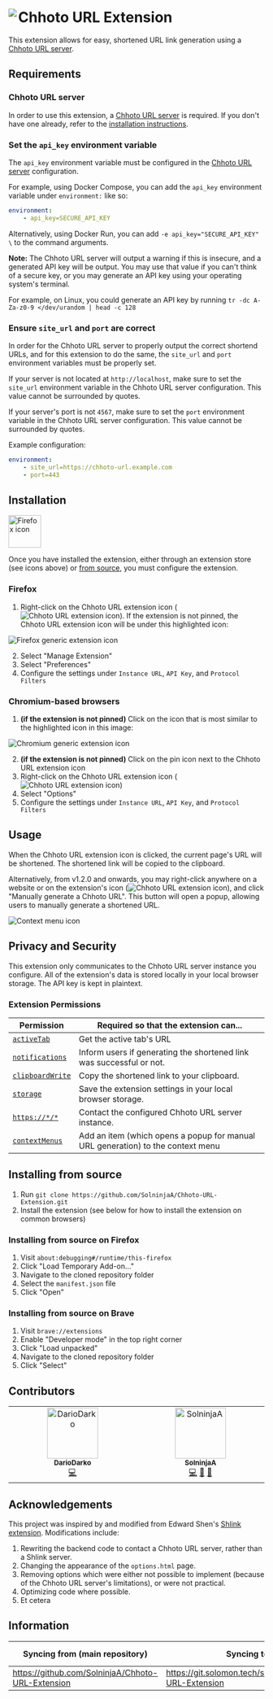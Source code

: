 <div align="left">
    <img align="left" src="icons/chhoto-url-48.png">
    <h1>Chhoto URL Extension</h1>
</div>

This extension allows for easy, shortened URL link generation using a [Chhoto URL server][chhoto-github].

## Requirements
### Chhoto URL server
In order to use this extension, a [Chhoto URL server][chhoto-github] is required. If you don't have one already, refer to the [installation instructions][install-instructions].

### Set the `api_key` environment variable
The `api_key` environment variable must be configured in the [Chhoto URL server][chhoto-github] configuration.

For example, using Docker Compose, you can add the `api_key` environment variable under `environment:` like so:
```yaml
environment:
    - api_key=SECURE_API_KEY
```

Alternatively, using Docker Run, you can add `-e api_key="SECURE_API_KEY" \` to the command arguments.

**Note:** The Chhoto URL server will output a warning if this is insecure, and a generated API key will be output. You may use that value if you can't think of a secure key, or you may generate an API key using your operating system's terminal.

For example, on Linux, you could generate an API key by running `tr -dc A-Za-z0-9 </dev/urandom | head -c 128`

### Ensure `site_url` and `port` are correct
In order for the Chhoto URL server to properly output the correct shortend URLs, and for this extension to do the same, the `site_url` and `port` environment variables must be properly set.

If your server is not located at `http://localhost`, make sure to set the `site_url` environment variable in the Chhoto URL server configuration. This value cannot be surrounded by quotes.

If your server's port is not `4567`, make sure to set the `port` environment variable in the Chhoto URL server configuration. This value cannot be surrounded by quotes.

Example configuration:
```yaml
environment:
    - site_url=https://chhoto-url.example.com
    - port=443
```

## Installation
<a href="https://addons.mozilla.org/en-US/firefox/addon/chhoto-url/" target="_blank"><img alt="Firefox icon" src="https://imgur.com/ihXsdDO.png" width="64" height="64"></a>

Once you have installed the extension, either through an extension store (see icons above) or [from source](#installing-from-source), you must configure the extension.

### Firefox
1. Right-click on the Chhoto URL extension icon (![Chhoto URL extension icon](icons/chhoto-url-16.png)). If the extension is not pinned, the Chhoto URL extension icon will be under this highlighted icon:

![Firefox generic extension icon](https://raw.githubusercontent.com/SolninjaA/Chhoto-URL-Extension/888138e93ba31bd4eabcb9ea3f261d4381520e9b/generic-extension-icon-firefox.png)

2. Select "Manage Extension"
3. Select "Preferences"
4. Configure the settings under `Instance URL`, `API Key`, and `Protocol Filters`

### Chromium-based browsers
1. **(if the extension is not pinned)** Click on the icon that is most similar to the highlighted icon in this image:

![Chromium generic extension icon](https://raw.githubusercontent.com/SolninjaA/Chhoto-URL-Extension/888138e93ba31bd4eabcb9ea3f261d4381520e9b/generic-extension-icon-chromium.png)

2. **(if the extension is not pinned)** Click on the pin icon next to the Chhoto URL extension icon
3. Right-click on the Chhoto URL extension icon (![Chhoto URL extension icon](icons/chhoto-url-16.png))
4. Select "Options"
5. Configure the settings under `Instance URL`, `API Key`, and `Protocol Filters`

## Usage
When the Chhoto URL extension icon is clicked, the current page's URL will be shortened. The shortened link will be copied to the clipboard.

Alternatively, from v1.2.0 and onwards, you may right-click anywhere on a website or on the extension's icon (![Chhoto URL extension icon](icons/chhoto-url-16.png)), and click "Manually generate a Chhoto URL". This button will open a popup, allowing users to manually generate a shortened URL.

![Context menu icon](https://raw.githubusercontent.com/SolninjaA/Chhoto-URL-Extension/refs/heads/main/context-menu-button.png)

## Privacy and Security
This extension only communicates to the Chhoto URL server instance you configure. All of the extension's data is stored locally in your local browser storage. The API key is kept in plaintext.

### Extension Permissions
| Permission                        | Required so that the extension can...                                           |
|-----------------------------------|---------------------------------------------------------------------------------|
| [`activeTab`][tabs-api]           | Get the active tab's URL                                                        |
| [`notifications`][notif-api]      | Inform users if generating the shortened link was successful or not.            |
| [`clipboardWrite`][clipboard-api] | Copy the shortened link to your clipboard.                                      |
| [`storage`][storage-api]          | Save the extension settings in your local browser storage.                      |
| [`https://*/*`][host-permission]  | Contact the configured Chhoto URL server instance.                              |
| [`contextMenus`][context-menus]   | Add an item (which opens a popup for manual URL generation) to the context menu |

## Installing from source
1. Run `git clone https://github.com/SolninjaA/Chhoto-URL-Extension.git`
2. Install the extension (see below for how to install the extension on common browsers)

### Installing from source on Firefox
1. Visit `about:debugging#/runtime/this-firefox`
2. Click "Load Temporary Add-on..."
3. Navigate to the cloned repository folder
4. Select the `manifest.json` file
5. Click "Open"

### Installing from source on Brave
1. Visit `brave://extensions`
2. Enable "Developer mode" in the top right corner
3. Click "Load unpacked"
4. Navigate to the cloned repository folder
5. Click "Select"

## Contributors

<!-- ALL-CONTRIBUTORS-LIST:START - Do not remove or modify this section -->
<!-- prettier-ignore-start -->
<!-- markdownlint-disable -->
<table>
  <tbody>
    <tr>
      <td align="center" valign="top" width="14.28%"><a href="https://github.com/DarioDarko"><img src="https://avatars.githubusercontent.com/u/154679092?v=4?s=100" width="100px;" alt="DarioDarko"/><br /><sub><b>DarioDarko</b></sub></a><br /><a href="https://github.com/SolninjaA/Chhoto-URL-Extension/commits?author=DarioDarko" title="Code">💻</a></td>
      <td align="center" valign="top" width="14.28%"><a href="https://github.com/SolninjaA"><img src="https://avatars.githubusercontent.com/u/51935570?v=4?s=100" width="100px;" alt="SolninjaA"/><br /><sub><b>SolninjaA</b></sub></a><br /><a href="https://github.com/SolninjaA/Chhoto-URL-Extension/commits?author=SolninjaA" title="Code">💻</a> <a href="#projectManagement-SolninjaA" title="Project Management">📆</a> <a href="https://github.com/SolninjaA/Chhoto-URL-Extension/commits?author=SolninjaA" title="Documentation">📖</a></td>
    </tr>
  </tbody>
</table>

<!-- markdownlint-restore -->
<!-- prettier-ignore-end -->

<!-- ALL-CONTRIBUTORS-LIST:END -->

## Acknowledgements
This project was inspired by and modified from Edward Shen's [Shlink extension][shlink-extension]. Modifications include:
1. Rewriting the backend code to contact a Chhoto URL server, rather than a Shlink server.
2. Changing the appearance of the `options.html` page.
3. Removing options which were either not possible to implement (because of the Chhoto URL server's limitations), or were not practical.
4. Optimizing code where possible.
5. Et cetera

## Information
| Syncing from (main repository)                        | Syncing to                                            | Syncing every |
| ----------------------------------------------------- | ----------------------------------------------------- | ------------- |
| https://github.com/SolninjaA/Chhoto-URL-Extension     | https://git.solomon.tech/solomon/Chhoto-URL-Extension | 8 hours       |

[chhoto-github]: https://github.com/SinTan1729/chhoto-url
[install-instructions]: https://github.com/SinTan1729/chhoto-url#usage
[tabs-api]: https://developer.mozilla.org/en-US/docs/Mozilla/Add-ons/WebExtensions/API/tabs
[notif-api]: https://developer.mozilla.org/en-US/docs/Mozilla/Add-ons/WebExtensions/API/notifications
[clipboard-api]: https://developer.mozilla.org/en-US/docs/Mozilla/Add-ons/WebExtensions/API/clipboard
[storage-api]: https://developer.mozilla.org/en-US/docs/Mozilla/Add-ons/WebExtensions/API/storage
[host-permission]: https://developer.mozilla.org/en-US/docs/Mozilla/Add-ons/WebExtensions/manifest.json/permissions#host_permissions
[context-menus]: https://developer.mozilla.org/en-US/docs/Mozilla/Add-ons/WebExtensions/API/menus
[shlink-extension]: https://github.com/edward-shen/shlink
